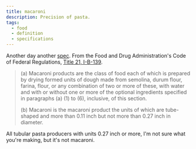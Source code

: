 ```yaml
---
title: macaroni
description: Precision of pasta.
tags:
  - food
  - definition
  - specifications
---
```


Another day another [spec][1]. From the Food and Drug Administration's Code of Federal Regulations, [Title 21, I-B-139][2].

> (a) Macaroni products are the class of food each of which is prepared by drying formed units of dough made from semolina, durum flour, farina, flour, or any combination of two or more of these, with water and with or without one or more of the optional ingredients specified in paragraphs (a) (1) to (6), inclusive, of this section. 
>
> (b) Macaroni is the macaroni product the units of which are tube-shaped and more than 0.11 inch but not more than 0.27 inch in diameter.

All tubular pasta producers with units 0.27 inch or more, I'm not sure what you're making, but it's not macaroni.

[1]: /fragments/xfn-profiles/
[2]: https://www.accessdata.fda.gov/scripts/cdrh/cfdocs/cfcfr/CFRSearch.cfm?fr=139.110